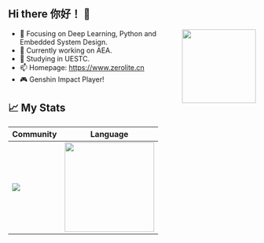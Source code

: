 ## Hi there 你好！ 👋

<div style="border-radius: 60px;"><img align="right" src="https://i2.hdslb.com/bfs/face/d4115a4efbeaf36516a7a22924ca3cf7aa0270dd.jpg" style="width:150px;height:150px;"/></div>

- :orange_book: Focusing on Deep Learning, Python and Embedded System Design.
- 🔭 Currently working on AEA.
- :hammer: Studying in UESTC.
- 📫 Homepage: https://www.zerolite.cn
- 🎮 Genshin Impact Player!

## 📈 My Stats

|Community|Language|
|---|---|
|<img src="https://github-readme-stats.vercel.app/api?username=JimHans&show_icons=true&theme=github_dark&hide_title=false" />|<img src="https://github-readme-stats.vercel.app/api/top-langs/?username=JimHans&layout=compact&hide=html&theme=github_dark&langs_count=8" style="height:182px;cursor:default" />|
<!--
**JimHans/JimHans** is a ✨ _special_ ✨ repository because its `README.md` (this file) appears on your GitHub profile.

Here are some ideas to get you started:

- 🔭 I’m currently working on ...
- 🌱 I’m currently learning ...
- 👯 I’m looking to collaborate on ...
- 🤔 I’m looking for help with ...
- 💬 Ask me about ...
- 📫 How to reach me: ...
- 😄 Pronouns: ...
- ⚡ Fun fact: ...
-->

